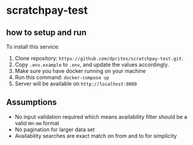 # scratchpay-test

## how to setup and run

To install this service:

1. Clone repository: `https://github.com/dpritos/scratchpay-test.git`.
2. Copy `.env.example` to `.env`, and update the values accordingly.
3. Make sure you have docker running on your machine
4. Run this command: `docker-compose up`
5. Server will be available on `http://localhost:8080`

## Assumptions

- No input validation required which means availability filter should be a valid `HH:mm` format
- No pagination for larger data set
- Availability searches are exact match on from and to for simplicity
